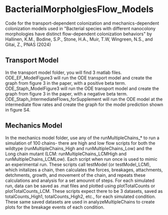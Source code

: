 # BacterialMorpholgiesFlow_Models
Code for the transport-dependent colonization and mechanics-dependent colonization models used in "Bacterial species with different nanocolony morphologies have distinct flow-dependent colonization behaviors" by Hallinen, K.M., Bodine, S.P., Stone, H.A., Muir, T.W, Wingreen, N.S., and Gitai, Z., PNAS (2024)

## Transport Model
In the transport model folder, you will find 3 matlab files. ODE_EF_ModelFigure3 will run the ODE transport model and create the graph from figure 3 in the paper, with a positive beta term. ODE_Staph_ModelFigure3 will run the ODE transport model and create the graph from figure 3 in the paper, with a negative beta term. ODE_Staph_IntermediateFlows_forSupplement will run the ODE model at the intermediate flow rates and create the graph for the model prediction shown in figure S4. 

## Mechanics Model 
In the mechanics model folder, use any of the runMultipleChains_* to run a simulation of 100 chains- there are high and low flow scripts for both the wildtype (runMultipleChains_High and runMultipleChains_Low) and the Long chain mutant (LCM: runMultipleChains_LCMHigh and runMultipleChains_LCMLow). Each script when run once is used to mimic an experimental run. These scripts call testModel (or testModel_LCM), which initalizes a chain, then calculates the forces, breakages, attachments, detchments, growth, and movement of the chain, and repeats these calculations and analysis for a set amounnt of steps. 
For each simulated run, data can be saved as .mat files and plotted using plotTotalCounts or plotTotalCounts_LCM. These scripts expect there to be 3 datasets, saved as totalCounts_High1, totalCounts_High2, etc.,  for each simulated condition. These same saved datasets are used in analyzeMultipleChains to create plots for the breakage events of each condition. 
